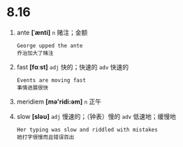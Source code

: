 # 8.16

1. ante **[ˈænti]** `n` 赌注；金额

   ```
   George upped the ante
   乔治加大了赌注
   ```

2. fast **[fɑːst]** `adj` 快的；快速的 `adv` 快速的

   ```
   Events are moving fast
   事情进展很快
   ```

3. meridiem **[mə'ridi:əm]** `n` 正午

4. slow **[sləʊ]** `adj` 慢速的；（钟表）慢的 `adv` 低速地；缓慢地
   ```
   Her typing was slow and riddled with mistakes
   她打字很慢而且错误百出
   ```
